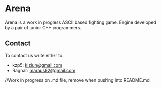# Arena

Arena is a work in progress ASCII based fighting game. Engine developed by a pair of junior C++ programmers.

## Contact

To contact us write either to:

 - kzp5: kiziun@gmail.com
 - Ragnar: maraus92@gmail.com

//Work in progress on .md file, remove when pushing into README.md
